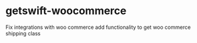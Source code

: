 # getswift-woocommerce
Fix integrations with woo commerce
add functionality to get woo commerce shipping class
